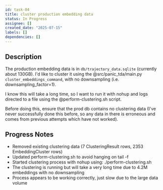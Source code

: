 ```yaml
---
id: task-04
title: cluster production embedding data
status: In Progress
assignee: []
created_date: "2025-07-15"
labels: []
dependencies: []
---
```


## Description

The production embedding data is in `db/trajectory_data.sqlite` (currently about
130GB). I'd like to cluster it using the @src/panic_tda/main.py
`cluster_embeddings_command`, with no downsampling (i.e. downsampling_factor=1).

I know this will take a long time, so I want to run it with nohup and logs
directed to a file using the @perform-clustering.sh script.

Before doing this, ensure that the prod db contains no clustering data (I've
never successfully done this before, so any data in there is erroneous and comes
from previous attempts which have not worked).

## Progress Notes

- Removed existing clustering data (7 ClusteringResult rows, 2353 EmbeddingCluster rows)
- Updated perform-clustering.sh to avoid hanging on tail -f
- Started clustering process with nohup using: ./perform-clustering.sh
- The clustering is running but will take a very long time due to 4.2M embeddings with no downsampling
- Process appears to be working correctly, just slow due to the large data volume
